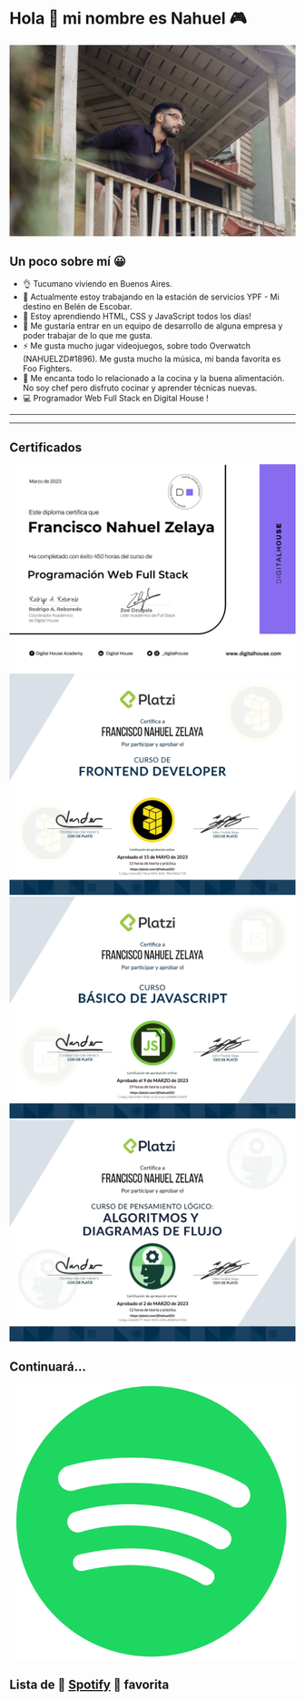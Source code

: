 # Hola 👋 mi nombre es **Nahuel** 🎮

![](/_MG_9785.jpg)
## Un poco sobre mí 😀

- 👌 Tucumano viviendo en Buenos Aires.
- 🔭 Actualmente estoy trabajando en la estación de servicios YPF - Mi destino en Belén de Escobar.
- 🌱 Estoy aprendiendo HTML, CSS y JavaScript todos los días!
- 👯 Me gustaría entrar en un equipo de desarrollo de alguna empresa y poder trabajar de lo que me gusta.
- ⚡ Me gusta mucho jugar videojuegos, sobre todo Overwatch (NAHUELZD#1896). Me gusta mucho la música, mi banda favorita es Foo Fighters.
- 🥩 Me encanta todo lo relacionado a la cocina y la buena alimentación. No soy chef pero disfruto cocinar y aprender técnicas nuevas.
- 💻 Programador Web Full Stack en Digital House !

---
---

## Certificados

![](./fullstack.jpg)
![](./frontend.jpg)
![](./javascript.jpg)
![](./pensamiento.jpg)

## Continuará...


![](./pngwing.com%20(3).png)

## Lista de 🎼 [Spotify](https://open.spotify.com/playlist/4KYnCtRV2kaLxYEh0lXNIQ?si=c6c12ac62b32447f) 🎼 favorita
